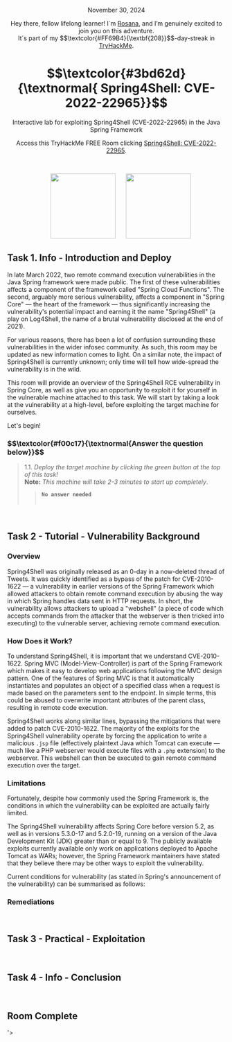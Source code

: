 <p align="center">November 30, 2024</p>
<p align="center">Hey there, fellow lifelong learner! I´m <a href="https://www.linkedin.com/in/rosanafssantos/">Rosana</a>, and I’m genuinely excited to join you on this adventure.<br>
It´s part of my $$\textcolor{#FF69B4}{\textbf{208}}$$-day-streak in  <a href="https://tryhackme.com/r/hacktivities">TryHackMe</a>.</p>

<h1 align="center">
  $$\textcolor{#3bd62d}{\textnormal{ Spring4Shell: CVE-2022-22965}}$$
</h1>
<p align="center">Interactive lab for exploiting Spring4Shell (CVE-2022-22965) in the Java Spring Framework</p>
<p align="center">Access this TryHackMe FREE Room clicking <a href="https://tryhackme.com/r/room/spring4shell">Spring4Shell: CVE-2022-22965</a>.</p><br>
<p align="center">
  <img height="150px" hspace="20" src="https://github.com/user-attachments/assets/33f21416-dc8a-4e41-869d-cf884ca27481">
  <img height="150px" src="https://github.com/user-attachments/assets/2d60414b-1068-44d4-b21d-a1c99e6db148">
</p>

<h2>Task 1. Info - Introduction and Deploy<a id='1'></a></h2>
<p>In late March 2022, two remote command execution vulnerabilities in the Java Spring framework were made public. The first of these vulnerabilities affects a component of the framework called "Spring Cloud Functions". The second, arguably more serious vulnerability, affects a component in  "Spring Core" —  the heart of the framework — thus significantly increasing the vulnerability's potential impact and earning it the name "Spring4Shell" (a play on Log4Shell, the name of a brutal vulnerability disclosed at the end of 2021).<br>

For various reasons, there has been a lot of confusion surrounding these vulnerabilities in the wider infosec community. As such, this room may be updated as new information comes to light. On a similar note, the impact of Spring4Shell is currently unknown; only time will tell how wide-spread the vulnerability is in the wild.<br>

This room will provide an overview of the Spring4Shell RCE vulnerability in Spring Core, as well as give you an opportunity to exploit it for yourself in the vulnerable machine attached to this task. We will start by taking a look at the vulnerability at a high-level, before exploiting the target machine for ourselves.<br>

Let's begin!</p>


<h3 align="left"> $$\textcolor{#f00c17}{\textnormal{Answer the question below}}$$ </h3>

> 1.1. <em>Deploy the target machine by clicking the green button at the top of this task!</em><br>
> <strong>Note:</strong> <em>This machine will take 2-3 minutes to start up completely</em>.<a id='1.1'></a>
>> <code><strong>No answer needed</strong></code><br><br>

<br>
<h2>Task 2 - Tutorial - Vulnerability Background<a id='2'></a></h2>

<h3>Overview</h3>
<p>Spring4Shell was originally released as an 0-day in a now-deleted thread of Tweets. It was quickly identified as a bypass of the patch for CVE-2010-1622 — a vulnerability in earlier versions of the Spring Framework which allowed attackers to obtain remote command execution by abusing the way in which Spring handles data sent in HTTP requests. In short, the vulnerability allows attackers to upload a "webshell" (a piece of code which accepts commands from the attacker that the webserver is then tricked into executing) to the vulnerable server, achieving remote command execution.</p>

<h3>How Does it Work?</h3>
<p>To understand Spring4Shell, it is important that we understand CVE-2010-1622. Spring MVC (Model-View-Controller) is part of the Spring Framework which makes it easy to develop web applications following the MVC design pattern. One of the features of Spring MVC is that it automatically instantiates and populates an object of a specified class when a request is made based on the parameters sent to the endpoint. In simple terms, this could be abused to overwrite important attributes of the parent class, resulting in remote code execution.<br>

Spring4Shell works along similar lines, bypassing the mitigations that were added to patch CVE-2010-1622. The majority of the exploits for the Spring4Shell vulnerability operate by forcing the application to write a malicious <code>.jsp</code> file (effectively plaintext Java which Tomcat can execute — much like a PHP webserver would execute files with a <code>.php</code> extension) to the webserver. This webshell can then be executed to gain remote command execution over the target.</p>

<h3>Limitations</h3>
<p>Fortunately, despite how commonly used the Spring Framework is, the conditions in which the vulnerability can be exploited are actually fairly limited.<br>

The Spring4Shell vulnerability affects Spring Core before version 5.2, as well as in versions 5.3.0-17 and 5.2.0-19, running on a version of the Java Development Kit (JDK) greater than or equal to 9. The publicly available exploits currently available only work on applications deployed to Apache Tomcat as WARs; however, the Spring Framework maintainers have stated that they believe there may be other ways to exploit the vulnerability.<br>

Current conditions for vulnerability (as stated in Spring's announcement of the vulnerability) can be summarised as follows:</p>

<h3>Remediations</h3>



<br>
<h2>Task 3 - Practical - Exploitation<a id='3'></a></h2>

<br>
<h2>Task 4 - Info - Conclusion<a id='4'></a></h2>

<br>
<h2>Room Complete<a id='5
                   
<br>
<h2>My Journey<a id='6'></a></h2>'></a></h2>
